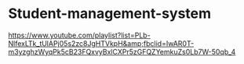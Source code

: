 # Student-management-system
https://www.youtube.com/playlist?list=PLb-NlfexLTk_tUlAPj05s2zc8JgHTVkpH&amp;fbclid=IwAR0T-m3yzghzWyqPk5cB23FQxvyBxlCXPr5zGFQZYemkuZs0Lb7W-50qb_4
